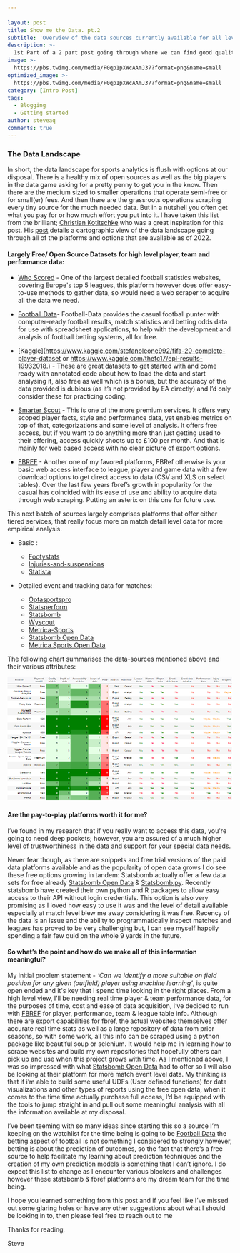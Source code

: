 ```yaml
---

layout: post
title: Show me the Data. pt.2
subtitle: 'Overview of the data sources currently available for all levels'
description: >-
  1st Part of a 2 part post going through where we can find good quality & free data for analysis.
image: >-
  https://pbs.twimg.com/media/F0qp1pXWcAAmJ37?format=png&name=small
optimized_image: >-
  https://pbs.twimg.com/media/F0qp1pXWcAAmJ37?format=png&name=small
category: [Intro Post]
tags:
  - Blogging
  - Getting started
author: steveaq
comments: true
---
```



### The Data Landscape

In short, the data landscape for sports analytics is flush with options at our disposal. There is a healthy mix of open sources as well as the big players in the data game asking for a pretty penny to get you in the know. Then there are the medium sized to smaller operations that operate semi-free or for small(er) fees. And then there are the grassroots operations scraping every tiny source for the much needed data. But in a nutshell you often get what you pay for or how much effort you put into it. I have taken this  list from the brilliant; [Christian Kotitschke](https://www.linkedin.com/in/tetris/christiankotitschke/) who was a great inspiration for this post. His [post](https://www.linkedin.com/pulse/soccer-analytics-data-beginners-guide-christian-kotitschke/) details a cartographic view of the data landscape going through all of the platforms and options that are available as of 2022.

#### Largely Free/ Open Source Datasets for high level player, team and performance data: 
- [Who Scored](https://www.whoscored.com/) - One of the largest detailed football statistics websites, covering Europe's top 5 leagues, this platform however does offer easy-to-use methods to gather data, so would need a web scraper to acquire all the data we need. 

- [Football Data](https://www.football-data.co.uk/data.php)-  Football-Data provides the casual football punter with computer-ready football results, match statistics and betting odds data for use with spreadsheet applications, to help with the development and analysis of football betting systems, all for free.

- [Kaggle](https://www.kaggle.com/stefanoleone992/fifa-20-complete-player-dataset or https://www.kaggle.com/thefc17/epl-results-19932018.) - These are great datasets to get started with and come ready with annotated code about how to load the data and start analysing it, also free as well which is a bonus, but the accuracy of the data provided is dubious (as it’s not provided by EA directly) and I’d only consider these for practicing coding.

- [Smarter Scout](https://smarterscout.com/) - This is one of the more premium services. It offers very scoped player facts, style and performance data, yet enables metrics on top of that, categorizations and some level of analysis. It offers free access, but if you want to do anything more than just getting used to their offering, access quickly shoots up to £100 per month. And that is mainly for web based access with no clear picture of export options. 

- [FBREF](https://fbref.com/) - Another one of my favored platforms, FBRef otherwise is your basic web access interface to league, player and game data with a few download options to get direct access to data (CSV and XLS on select tables). Over the last few years fbref’s growth in popularity for the casual has coincided with its ease of use and ability to acquire data through web scraping. Putting an asterix on this one for future use. 

This next batch of sources largely comprises platforms that offer either tiered services, that really focus more on match detail level data for more empirical analysis.

- Basic : 
    - [Footystats](https://footystats.org/)
    - [Injuries-and-suspensions](https://injuriesandsuspensions.com/)
    - [Statista](https://www.statista.com/search/?q=Soccer&Search=)


- Detailed event and tracking data for matches:

    - [Optasportspro](https://www.optasportspro.com/)
    - [Statsperform](https://www.statsperform.com/)
    - [Statsbomb](https://statsbomb.com/)
    - [Wyscout](https://wyscout.com/)
    - [Metrica-Sports](https://metrica-sports.com/)
    - [Statsbomb Open Data](https://github.com/statsbomb/open-data)
    - [Metrica Sports Open Data](https://metrica-sports.com/open-data-project/)

The following chart summarises the data-sources mentioned above and their various attributes:

![datalist](/images/datalist.png)

#### Are the pay-to-play platforms worth it for me?

I’ve found in my research that if you really want to access this data, you're going to need deep pockets; however, you are assured of a much higher level of trustworthiness in the data and support for your special data needs. 

Never fear though, as there are snippets and free trial versions of the paid data platforms available and as the popularity of open data grows I do see these free options growing in tandem:
Statsbomb actually offer a few data sets for free already [Statsbomb Open Data](https://github.com/statsbomb/open-data) & [Statsbomb.py](https://github.com/statsbomb/statsbombpy/blob/master/README.md0). Recently statsbomb have created their own python and R packages to allow easy access to their API without login credentials. This option is also very promising as I loved how easy to use it was and the level of detail available especially at match level blew me away considering it was free. Recency of the data is an issue and the ability to programmatically inspect matches and leagues has proved to be very challenging but, I can see myself happily spending a fair few quid on the whole 9 yards in the future.


#### So what’s the point and how do we make all of this information meaningful?

My initial problem statement -  *‘Can we identify a more suitable on field position for any given (outfield) player using machine learning’*, is quite open ended and it's key that I spend time looking in the right places. From a high level view, I'll be needing real time player & team performance data, for the purposes of time, cost and ease of data acquisition, I’ve decided to run with [FBREF](https://fbref.com/) for player, performance, team & league table info. Although there are export capabilities for fbref, the actual websites themselves offer accurate real time stats as well as a large repository of data from prior seasons, so with some work, all this info can be scraped using a python package like beautiful soup or selenium. It would help me in learning how to scrape websites and build my own repositories that hopefully others can pick up and use when this project grows with time. As I mentioned above, I was so impressed with what [Statsbomb Open Data](https://github.com/statsbomb/open-data) had to offer so I will also be looking at their platform for more match event level data. My thinking is that if i’m able to build some useful UDFs (User defined functions) for data visualizations and other types of reports using the free open data, when it comes to the time time actually purchase full access, I’d be equipped with the tools to jump straight in and pull out some meaningful analysis with all the information available at my disposal. 


I’ve been teeming with so many ideas since starting this so a source I’m keeping on the watchlist for the time being is going to be [Football Data](https://www.football-data.co.uk/data.php) the betting aspect of football is not something I considered to strongly however, betting is about the prediction of outcomes, so the fact that there’s a free source to help facilitate my learning about prediction techniques and the creation of my own prediction models is something that I can’t ignore. I do expect this list to change as I encounter various blockers and challenges however these statsbomb & fbref platforms are my dream team for the time being.

I hope you learned something from this post and if you feel like I’ve missed out some glaring holes or have any other suggestions about what I should be looking in to, then please feel free to reach out to me

Thanks for reading, 

Steve
